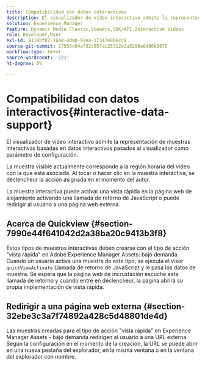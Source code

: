 ```yaml
---
title: Compatibilidad con datos interactivos
description: El visualizador de vídeo interactivo admite la representación de muestras interactivas basadas en datos interactivos pasados al visualizador como parámetro de configuración.
solution: Experience Manager
feature: Dynamic Media Classic,Viewers,SDK/API,Interactive Videos
role: Developer,User
exl-id: 9118bf02-16ae-4dab-92e4-17347e866cc9
source-git-commit: 17556c64af32c957ac25312e2a3288a8d86b5679
workflow-type: tm+mt
source-wordcount: '221'
ht-degree: 0%

---
```


# Compatibilidad con datos interactivos{#interactive-data-support}

El visualizador de vídeo interactivo admite la representación de muestras interactivas basadas en datos interactivos pasados al visualizador como parámetro de configuración.

La muestra visible actualmente corresponde a la región horaria del vídeo con la que está asociada. Al tocar o hacer clic en la muestra interactiva, se déclencheur la acción asignada en el momento del autor.

La muestra interactiva puede activar una vista rápida en la página web de alojamiento activando una llamada de retorno de JavaScript o puede redirigir al usuario a una página web externa.

## Acerca de Quickview {#section-7990e44f641042d2a38ba20c9413b3f8}

Estos tipos de muestras interactivas deben crearse con el tipo de acción &quot;vista rápida&quot; en Adobe Experience Manager Assets: bajo demanda. Cuando un usuario activa una muestra de este tipo, se ejecuta el visor `quickViewActivate` Llamada de retorno de JavaScript y le pasa los datos de muestra. Se espera que la página web de incrustación escuche esta llamada de retorno y cuando entre en déclencheur, la página abrirá su propia implementación de vista rápida.

## Redirigir a una página web externa {#section-32ebe3c3a7f74892a428c5d48801de4d}

Las muestras creadas para el tipo de acción &quot;vista rápida&quot; en Experience Manager Assets - bajo demanda redirigen al usuario a una URL externa. Según la configuración en el momento de la creación, la URL se puede abrir en una nueva pestaña del explorador, en la misma ventana o en la ventana del explorador con nombre.
